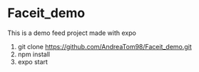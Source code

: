 # Faceit_demo
This is a demo feed project made with expo

1. git clone https://github.com/AndreaTom98/Faceit_demo.git
2. npm install
3. expo start
